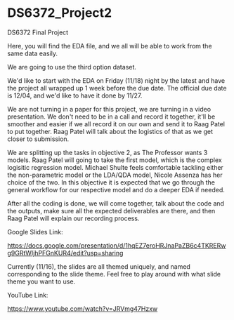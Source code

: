 # DS6372_Project2
DS6372 Final Project

Here, you will find the EDA file, and we all will be able to work from the same data easily. 

We are going to use the third option dataset.

We'd like to start with the EDA on Friday (11/18) night by the latest and have the project all wrapped up 1 week before the due date. The official due date is 12/04, and we'd like to have it done by 11/27. 

We are not turning in a paper for this project, we are turning in a video presentation. We don't need to be in a call and record it together, it'll be smoother and easier if we all record it on our own and send it to Raag Patel to put together. Raag Patel will talk about the logistics of that as we get closer to submission. 

We are splitting up the tasks in objective 2, as The Professor wants 3 models. Raag Patel will going to take the first model, which is the complex logisitic regression model. Michael Shulte feels comfortable tackling either the non-parametric model or the LDA/QDA model, Nicole Assenza has her choice of the two. In this objective it is expected that we go through the general workflow for our respective model and do a deeper EDA if needed. 

After all the coding is done, we will come together, talk about the code and the outputs, make sure all the expected deliverables are there, and then Raag Patel will explain our recording process.

Google Slides Link:

https://docs.google.com/presentation/d/1hqEZ7eroHRJnaPaZB6c4TKRERwg9GRtWIjhPFGnKUR4/edit?usp=sharing

Currently (11/16), the slides are all themed uniquely, and named corresponding to the slide theme. Feel free to play around with what slide theme you want to use.

YouTube Link: 

https://www.youtube.com/watch?v=JRVmg47Hzxw
